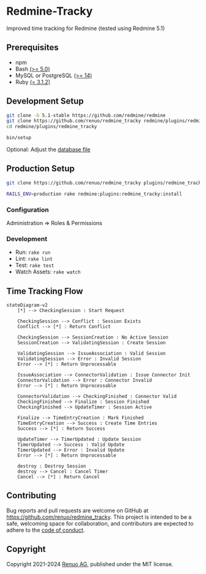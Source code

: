 # Redmine-Tracky

Improved time tracking for Redmine (tested using Redmine 5.1)

## Prerequisites

- npm
- Bash [(>= 5.0)](https://www.gnu.org/software/bash/)
- MySQL or PostgreSQL [(>= 14)](https://www.postgresql.org/download/)
- Ruby [(= 3.1.2)](https://www.ruby-lang.org/en/downloads/)

## Development Setup

```sh
git clone -b 5.1-stable https://github.com/redmine/redmine
git clone https://github.com/renuo/redmine_tracky redmine/plugins/redmine_tracky
cd redmine/plugins/redmine_tracky

bin/setup
```

Optional: Adjust the [database file](../../config/database.yml)

## Production Setup

```sh
git clone https://github.com/renuo/redmine_tracky plugins/redmine_tracky

RAILS_ENV=production rake redmine:plugins:redmine_tracky:install
```

### Configuration

Administration => Roles & Permissions

### Development

- Run: `rake run`
- Lint: `rake lint`
- Test: `rake test`
- Watch Assets: `rake watch`

## Time Tracking Flow

```mermaid
stateDiagram-v2
    [*] --> CheckingSession : Start Request

    CheckingSession --> Conflict : Session Exists
    Conflict --> [*] : Return Conflict

    CheckingSession --> SessionCreation : No Active Session
    SessionCreation --> ValidatingSession : Create Session

    ValidatingSession --> IssueAssociation : Valid Session
    ValidatingSession --> Error : Invalid Session
    Error --> [*] : Return Unprocessable

    IssueAssociation --> ConnectorValidation : Issue Connector Init
    ConnectorValidation --> Error : Connector Invalid
    Error --> [*] : Return Unprocessable

    ConnectorValidation --> CheckingFinished : Connector Valid
    CheckingFinished --> Finalize : Session Finished
    CheckingFinished --> UpdateTimer : Session Active

    Finalize --> TimeEntryCreation : Mark Finished
    TimeEntryCreation --> Success : Create Time Entries
    Success --> [*] : Return Success

    UpdateTimer --> TimerUpdated : Update Session
    TimerUpdated --> Success : Valid Update
    TimerUpdated --> Error : Invalid Update
    Error --> [*] : Return Unprocessable

    destroy : Destroy Session
    destroy --> Cancel : Cancel Timer
    Cancel --> [*] : Return Cancel
```

## Contributing

Bug reports and pull requests are welcome on GitHub at https://github.com/renuo/redmine_tracky.
This project is intended to be a safe, welcoming space for collaboration, and contributors are expected to adhere to
the [code of conduct](https://github.com/renuo/redmine_tracky/blob/main/CODE_OF_CONDUCT.md).

## Copyright

Copyright 2021-2024 [Renuo AG](https://www.renuo.ch/), published under the MIT license.
